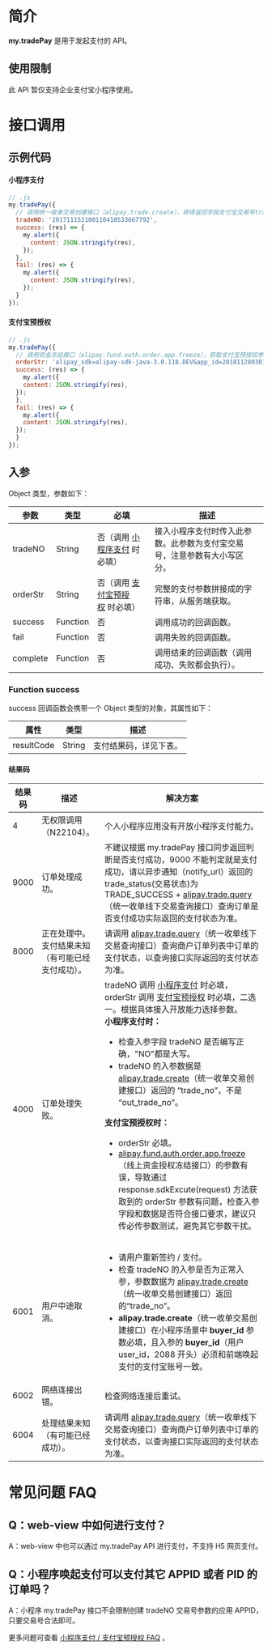 # 简介

**my.tradePay** 是用于发起支付的 API。

## 使用限制

此 API 暂仅支持企业支付宝小程序使用。

# 接口调用

## 示例代码

#### 小程序支付

```javascript
// .js
my.tradePay({
  // 调用统一收单交易创建接口（alipay.trade.create），获得返回字段支付宝交易号trade_no
  tradeNO: '201711152100110410533667792',
  success: (res) => {
    my.alert({
      content: JSON.stringify(res),
    });
  },
  fail: (res) => {
    my.alert({
      content: JSON.stringify(res),
    });
  }
});
```

#### 支付宝预授权

```javascript
// .js
my.tradePay({
  // 调用资金冻结接口（alipay.fund.auth.order.app.freeze），获取支付宝预授权参数
  orderStr: 'alipay_sdk=alipay-sdk-java-3.0.118.DEV&app_id=2018112803019836&biz_content=%7B%22amount%22%3A%220.02%22%2C%22extra_param%22%3A%22%7B%5C%22category%5C%22%3A%5C%22CHARGE_PILE_CAR%5C%22%7D%22%2C%22order_title%22%3A%22%D6%A7%B8%B6%B1%A6%D4%A4%CA%DA%C8%A8%22%2C%22out_order_no%22%3A%22ZMOutOrderNoAppFreeze2018052915543415090975%22%2C%22out_request_no%22%3A%22ZMOutReqNoAppFreeze20180529155434581875858%22%2C%22pay_timeout%22%3A%222d%22%2C%22payee_user_id%22%3A%222088202224929664%22%2C%22product_code%22%3A%22PRE_AUTH_ONLINE%22%7D&charset=GBK&format=json&method=alipay.fund.auth.order.app.freeze&sign=L4wk%2FNKcbJOo3n6Q5qbPzn0jUsvZlK4jr7iXnghudR0zeWJMmeNC71qIBSQfIz45n%2B5iTd0NQ5IK581xI2xCShTCiKAywnQcDmA%2Bjf%2BrRdKCDQCMLfCz%2BZ37C%2B6zxAX3e81%2F8Hr29lw4VPFfHkp9FmMwKw%2FGkNfV5ZlWoh7UtN8%3D&sign_type=RSA&timestamp=2018-05-29+15%3A54%3A35&version=1.0',
  success: (res) => {
    my.alert({
    content: JSON.stringify(res),
  });
  },
  fail: (res) => {
    my.alert({
    content: JSON.stringify(res),
  });
  }
});
```

## 入参
Object 类型，参数如下：

| **参数** | **类型** | **必填** | **描述** |
| --- | --- | --- | --- |
| tradeNO | String | 否（调用 [小程序支付](https://opendocs.alipay.com/mini/introduce/pay) 时必填） | 接入小程序支付时传入此参数。此参数为支付宝交易号，注意参数有大小写区分。 |
| orderStr | String | 否（调用 [支付宝预授权](https://opendocs.alipay.com/mini/introduce/pre-authorization) 时必填） | 完整的支付参数拼接成的字符串，从服务端获取。 |
| success | Function | 否 | 调用成功的回调函数。 |
| fail | Function | 否 | 调用失败的回调函数。 |
| complete | Function | 否 | 调用结束的回调函数（调用成功、失败都会执行）。 |

### Function success

success 回调函数会携带一个 Object 类型的对象，其属性如下：

| **属性** | **类型** | **描述** |
| --- | --- | --- |
| resultCode | String | 支付结果码，详见下表。 |

#### 结果码
| **结果码** | **描述** | **解决方案** |
| --- | --- | --- |
| 4 | 无权限调用（N22104）。 | 个人小程序应用没有开放小程序支付能力。 |
| 9000 | 订单处理成功。 | 不建议根据 my.tradePay 接口同步返回判断是否支付成功，9000 不能判定就是支付成功，请以异步通知（notify_url）返回的 trade_status(交易状态)为 TRADE_SUCCESS + [alipay.trade.query](https://opendocs.alipay.com/mini/02j2c2)（统一收单线下交易查询接口）查询订单是否支付成功实际返回的支付状态为准。 |
| 8000 | 正在处理中。支付结果未知（有可能已经支付成功）。 | 请调用 [alipay.trade.query](https://opendocs.alipay.com/mini/02j2c2)（统一收单线下交易查询接口）查询商户订单列表中订单的支付状态，以查询接口实际返回的支付状态为准。 |
| 4000 | 订单处理失败。 | tradeNO 调用 [小程序支付](https://opendocs.alipay.com/mini/introduce/pay) 时必填，orderStr 调用 [支付宝预授权](https://opendocs.alipay.com/mini/introduce/pre-authorization) 时必填，二选一。根据具体接入开放能力选择参数。<br />**小程序支付时：**<ul><li>检查入参字段 tradeNO 是否编写正确，"NO"都是大写。</li><li>tradeNO 的入参数据是 [alipay.trade.create](https://opendocs.alipay.com/mini/02j1c4)（统一收单交易创建接口）返回的 “trade_no”，不是 “out_trade_no”。</li></ul>**支付宝预授权时：**<ul><li>orderStr 必填。</li><li>[alipay.fund.auth.order.app.freeze](https://opendocs.alipay.com/mini/02f0g0)（线上资金授权冻结接口）的参数有误，导致通过  response.sdkExcute(request) 方法获取到的 orderStr 参数有问题，检查入参字段和数据是否符合接口要求，建议只传必传参数测试，避免其它参数干扰。</li></ul> |
| 6001 | 用户中途取消。 | <ul><li>请用户重新签约 / 支付。</li><li>检查 tradeNO 的入参是否为正常入参，参数数据为 [alipay.trade.create](https://opendocs.alipay.com/mini/02j1c4)（统一收单交易创建接口）返回的“trade_no”。</li><li><b>alipay.trade.create</b>（统一收单交易创建接口）在小程序场景中 <b>buyer_id</b> 参数必填，且入参的 <b>buyer_id</b>（用户 user_id，2088 开头）必须和前端唤起支付的支付宝账号一致。</li></ul> |
| 6002 | 网络连接出错。 | 检查网络连接后重试。 |
| 6004 | 处理结果未知（有可能已经成功）。 | 请调用 [alipay.trade.query](https://opendocs.alipay.com/mini/02j2c2)（统一收单线下交易查询接口）查询商户订单列表中订单的支付状态，以查询接口实际返回的支付状态为准。 |

# 常见问题 FAQ

## Q：web-view 中如何进行支付？
A：web-view 中也可以通过 my.tradePay API 进行支付，不支持 H5 网页支付。

## Q：小程序唤起支付可以支付其它 APPID 或者 PID 的订单吗？
A：小程序 my.tradePay 接口不会限制创建 tradeNO 交易号参数的应用 APPID，只要交易号合法即可。

更多问题可查看 [小程序支付 / 支付宝预授权 FAQ](https://opendocs.alipay.com/mini/api/tmz0kq) 。
